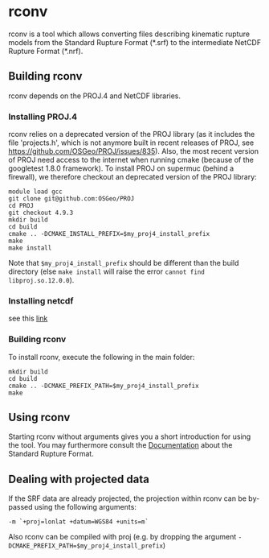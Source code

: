 # rconv
rconv is a tool which allows converting files describing kinematic rupture models from the Standard Rupture Format (\*.srf) to the intermediate NetCDF Rupture Format (\*.nrf).

## Building rconv

rconv depends on the PROJ.4 and NetCDF libraries.

### Installing PROJ.4

rconv relies on a deprecated version of the PROJ library (as it includes the file 'projects.h', which is not anymore built in recent releases of PROJ, see https://github.com/OSGeo/PROJ/issues/835). Also, the most recent version of PROJ need access to the internet when running cmake (because of the googletest 1.8.0 framework). To install PROJ on supermuc (behind a firewall), we therefore checkout an deprecated version of the PROJ library:

```
module load gcc
git clone git@github.com:OSGeo/PROJ
cd PROJ
git checkout 4.9.3
mkdir build
cd build
cmake .. -DCMAKE_INSTALL_PREFIX=$my_proj4_install_prefix
make 
make install
```
Note that `$my_proj4_install_prefix` should be different than the build directory (else `make install` will raise the error `cannot find libproj.so.12.0.0`).

### Installing netcdf

see this [link](https://seissol.readthedocs.io/en/latest/compilation.html#installing-netcdf)

### Building rconv

To install rconv, execute the following in the main folder:

```
mkdir build
cd build
cmake .. -DCMAKE_PREFIX_PATH=$my_proj4_install_prefix
make 
```

## Using rconv

Starting rconv without arguments gives you a short introduction for using the tool. You may furthermore consult the [Documentation](https://seissol.readthedocs.io/en/latest/standard-rupture-format.html) about the Standard Rupture Format.

## Dealing with projected data

If the SRF data are already projected, the projection within rconv can be by-passed using the following arguments:
```
-m `+proj=lonlat +datum=WGS84 +units=m`
```
Also rconv can be compiled with proj (e.g. by dropping the argument `-DCMAKE_PREFIX_PATH=$my_proj4_install_prefix`)

